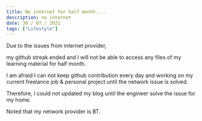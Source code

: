 ```yaml
---
title: No internet for half month....
description: no internet
date: 30 / 07 / 2021
tags: ["Lifestyle"]
---
```


<p>Due to the issues from internet provider,</p>
<p>my github streak ended and I will not be able to access any files of my learning material for half month.</p>
<p>I am afraid I can not keep github contribution every day and working on my current freelance job & personal project until the network issue is solved.</p>
<p>Therefore, I could not updated my blog until the engineer solve the issue for my home.</p>
<p>Noted that my network provider is BT.</p>
<br/><br/><br/><br/>